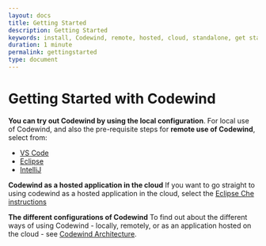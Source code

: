 ```yaml
---
layout: docs
title: Getting Started
description: Getting Started
keywords: install, Codewind, remote, hosted, cloud, standalone, get started, getting started, IDE, VS Code, Eclipse, Eclipse Che, IntelliJ
duration: 1 minute
permalink: gettingstarted
type: document
---
```


# Getting Started with Codewind

**You can try out Codewind by using the local configuration**. For local use of Codewind, and also the pre-requisite steps for **remote use of Codewind**, select from:

* [VS Code](./vsc-getting-started.html)
* [Eclipse](./eclipse-getting-started.html) 
* [IntelliJ](./intellij-getting-started.html)

**Codewind as a hosted application in the cloud** If you want to go straight to using codewind as a hosted application in the cloud, select the [Eclipse Che instructions](./eclipseche-codewind-overview.html)

**The different configurations of Codewind** To find out about the different ways of using Codewind - locally, remotely, or as an application hosted on the cloud - see [Codewind Architecture](./overview.html#architecture).